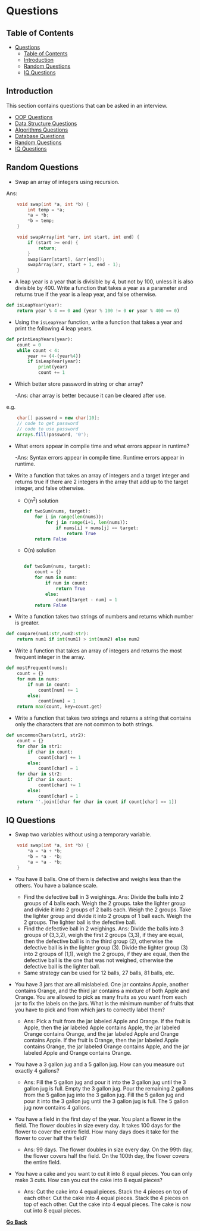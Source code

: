 # Questions

## Table of Contents

- [Questions](#questions)
  - [Table of Contents](#table-of-contents)
  - [Introduction](#introduction)
  - [Random Questions](#random-questions)
  - [IQ Questions](#iq-questions)

## Introduction

This section contains questions that can be asked in an interview.

- [OOP Questions](../OOP/OOPQuestions.md)
- [Data Structure Questions](../DataStructure/DataStructureQuestions.md)
- [Algorithms Questions](../Algorithms/README.md)
- [Database Questions](../Database/DatabaseQuestions.md)
- [Random Questions](#random-questions)
- [IQ Questions](#iq-questions)

## Random Questions

- Swap an array of integers using recursion.

Ans:

```c
    void swap(int *a, int *b) {
        int temp = *a;
        *a = *b;
        *b = temp;
    }

    void swapArray(int *arr, int start, int end) {
        if (start >= end) {
            return;
        }
        swap(&arr[start], &arr[end]);
        swapArray(arr, start + 1, end - 1);
    }
```

- A leap year is a year that is divisible by 4, but not by 100, unless it is also divisible by 400. Write a function that takes a year as a parameter and returns true if the year is a leap year, and false otherwise.

```python
def isLeapYear(year):
    return year % 4 == 0 and (year % 100 != 0 or year % 400 == 0)
```

- Using the `isLeapYear` function, write a function that takes a year and print the following 4 leap years.

```python
def printLeapYears(year):
    count = 0
    while count < 4:
        year += (4-(year%4))
        if isLeapYear(year):
            print(year)
            count += 1
```

- Which better store password in string or char array?

  -Ans: char array is better because it can be cleared after use.

e.g.

```java
    char[] password = new char[10];
    // code to get password
    // code to use password
    Arrays.fill(password, '0');
```

- What errors appear in compile time and what errors appear in runtime?

  -Ans: Syntax errors appear in compile time. Runtime errors appear in runtime.

- Write a function that takes an array of integers and a target integer and returns true if there are 2 integers in the array that add up to the target integer, and false otherwise.

  - O(n<sup>2</sup>) solution

    ```python
    def twoSum(nums, target):
        for i in range(len(nums)):
            for j in range(i+1, len(nums)):
                if nums[i] + nums[j] == target:
                    return True
        return False
    ```

  - O(n) solution

    ```python

    def twoSum(nums, target):
        count = {}
        for num in nums:
            if num in count:
                return True
            else:
                count[target - num] = 1
        return False
    ```

- Write a function takes two strings of numbers and returns which number is greater.

```python
def compare(num1:str,num2:str):
    return num1 if int(num1) > int(num2) else num2
```

- Write a function that takes an array of integers and returns the most frequent integer in the array.

```python
def mostFrequent(nums):
    count = {}
    for num in nums:
        if num in count:
            count[num] += 1
        else:
            count[num] = 1
    return max(count, key=count.get)
```

- Write a function that takes two strings and returns a string that contains only the characters that are not common to both strings.

```python
def uncommonChars(str1, str2):
    count = {}
    for char in str1:
        if char in count:
            count[char] += 1
        else:
            count[char] = 1
    for char in str2:
        if char in count:
            count[char] += 1
        else:
            count[char] = 1
    return ''.join([char for char in count if count[char] == 1])
```

## IQ Questions

- Swap two variables without using a temporary variable.

```c
    void swap(int *a, int *b) {
        *a = *a + *b;
        *b = *a - *b;
        *a = *a - *b;
    }
```

- You have 8 balls. One of them is defective and weighs less than the others. You have a balance scale.

  - Find the defective ball in 3 weighings.
    Ans: Divide the balls into 2 groups of 4 balls each. Weigh the 2 groups. take the lighter group and divide it into 2 groups of 2 balls each. Weigh the 2 groups. Take the lighter group and divide it into 2 groups of 1 ball each. Weigh the 2 groups. The lighter ball is the defective ball.
  - Find the defective ball in 2 weighings.
    Ans: Divide the balls into 3 groups of (3,3,2), weigh the first 2 groups (3,3), if they are equal, then the defective ball is in the third group (2), otherwise the defective ball is in the lighter group (3). Divide the lighter group (3) into 2 groups of (1,1), weigh the 2 groups, if they are equal, then the defective ball is the one that was not weighed, otherwise the defective ball is the lighter ball.
  - Same strategy can be used for 12 balls, 27 balls, 81 balls, etc.

- You have 3 jars that are all mislabeled. One jar contains Apple, another contains Orange, and the third jar contains a mixture of both Apple and Orange. You are allowed to pick as many fruits as you want from each jar to fix the labels on the jars. What is the minimum number of fruits that you have to pick and from which jars to correctly label them?

  - Ans: Pick a fruit from the jar labeled Apple and Orange. If the fruit is Apple, then the jar labeled Apple contains Apple, the jar labeled Orange contains Orange, and the jar labeled Apple and Orange contains Apple. If the fruit is Orange, then the jar labeled Apple contains Orange, the jar labeled Orange contains Apple, and the jar labeled Apple and Orange contains Orange.

- You have a 3 gallon jug and a 5 gallon jug. How can you measure out exactly 4 gallons?

  - Ans: Fill the 5 gallon jug and pour it into the 3 gallon jug until the 3 gallon jug is full. Empty the 3 gallon jug. Pour the remaining 2 gallons from the 5 gallon jug into the 3 gallon jug. Fill the 5 gallon jug and pour it into the 3 gallon jug until the 3 gallon jug is full. The 5 gallon jug now contains 4 gallons.

- You have a field in the first day of the year. You plant a flower in the field. The flower doubles in size every day. It takes 100 days for the flower to cover the entire field. How many days does it take for the flower to cover half the field?

  - Ans: 99 days. The flower doubles in size every day. On the 99th day, the flower covers half the field. On the 100th day, the flower covers the entire field.

- You have a cake and you want to cut it into 8 equal pieces. You can only make 3 cuts. How can you cut the cake into 8 equal pieces?

  - Ans: Cut the cake into 4 equal pieces. Stack the 4 pieces on top of each other. Cut the cake into 4 equal pieces. Stack the 4 pieces on top of each other. Cut the cake into 4 equal pieces. The cake is now cut into 8 equal pieces.

[**Go Back**](../README.md)
